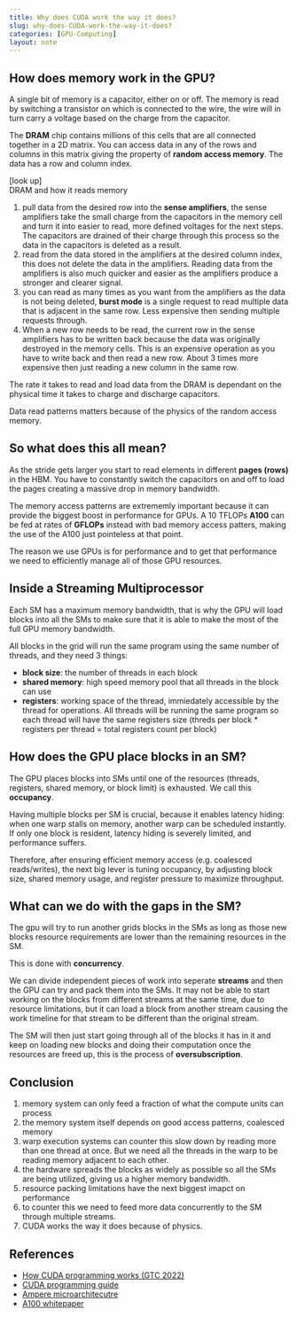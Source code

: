 ```yaml
---
title: Why does CUDA work the way it does?
slug: why-does-CUDA-work-the-way-it-does?
categories: [GPU-Computing]
layout: note
---
```


## How does memory work in the GPU?
A single bit of memory is a capacitor, either on or off. The memory is read by 
switching a transistor on which is connected to the wire, the wire will in turn carry
a voltage based on the charge from the capacitor.

The **DRAM** chip contains millions of this cells that are all connected together 
in a 2D matrix. You can access data in any of the rows and columns in this matrix 
giving the property of **random access memory**. The data has a row and column index.

[look up]  
DRAM and how it reads memory

1. pull data from the desired row into the **sense amplifiers**, the sense amplifiers
   take the small charge from the capacitors in the memory cell and turn it into 
   easier to read, more defined voltages for the next steps.
   The capacitors are drained of their charge through this process so the data in the 
   capacitors is deleted as a result.
2. read from the data stored in the amplifiers at the desired column index, this
   does not delete the data in the amplifiers. Reading data from the amplifiers is also
   much quicker and easier as the amplifiers produce a stronger and clearer signal.
3. you can read as many times as you want from the amplifiers as the data is not being
   deleted, **burst mode** is a single request to read multiple data that is adjacent 
   in the same row. Less expensive then sending multiple requests through.
4. When a new row needs to be read, the current row in the sense amplifiers has to be 
   written back because the data was originally destroyed in the memory cells. This 
   is an expensive operation as you have to write back and then read a new row. 
   About 3 times more expensive then just reading a new column in the same row.

The rate it takes to read and load data from the DRAM is dependant on the physical 
time it takes to charge and discharge capacitors.

Data read patterns matters because of the physics of the random access memory.

## So what does this all mean?
As the stride gets larger you start to read elements in different **pages (rows)** in 
the HBM. You have to constantly switch the capacitors on and off to load the pages 
creating a massive drop in memory bandwidth.

The memory access patterns are extrememly important because it can provide the biggest
boost in performance for GPUs. A 10 TFLOPs **A100** can be fed at rates of **GFLOPs**
instead with bad memory access patters, making the use of the A100 just pointeless at 
that point.

The reason we use GPUs is for performance and to get that performance we need to 
efficiently manage all of those GPU resources.

## Inside a Streaming Multiprocessor
Each SM has a maximum memory bandwidth, that is why the GPU will load blocks into all 
the SMs to make sure that it is able to make the most of the full GPU memory bandwidth.

All blocks in the grid will run the same program using the same number of threads,
and they need 3 things:
- **block size**: the number of threads in each block 
- **shared memory**: high speed memory pool that all threads in the block can use 
- **registers**: working space of the thread, immiedately accessible by the thread for 
                 operations. All threads will be running the same program so each 
                 thread will have the same registers size (threds per block * 
                 registers per thread = total registers count per block)

## How does the GPU place blocks in an SM?
The GPU places blocks into SMs until one of the resources (threads, registers, shared
memory, or block limit) is exhausted. We call this **occupancy**.

Having multiple blocks per SM is crucial, because it enables latency hiding: when one
warp stalls on memory, another warp can be scheduled instantly. If only one block is
resident, latency hiding is severely limited, and performance suffers.

Therefore, after ensuring efficient memory access (e.g. coalesced reads/writes), the
next big lever is tuning occupancy, by adjusting block size, shared memory usage, and
register pressure to maximize throughput. 

## What can we do with the gaps in the SM?
The gpu will try to run another grids blocks in the SMs as long as those new blocks 
resource requirements are lower than the remaining resources in the SM.

This is done with **concurrency**. 

We can divide independent pieces of work into seperate **streams** and then the GPU 
can try and pack them into the SMs. It may not be able to start working on the blocks 
from different streams at the same time, due to resource limitations, but it can 
load a block from another stream causing the work timeline for that stream to be 
different than the original stream.

The SM will then just start going through all of the blocks it has in it and keep on 
loading new blocks and doing their computation once the resources are freed up, this
is the process of **oversubscription**. 

## Conclusion
1. memory system can only feed a fraction of what the compute units can process
2. the memory system itself depends on good access patterns, coalesced memory
3. warp execution systems can counter this slow down by reading more than one thread 
   at once. But we need all the threads in the warp to be reading memory adjacent to 
   each other.
4. the hardware spreads the blocks as widely as possible so all the SMs are being 
   utilized, giving us a higher memory bandwidth.
5. resource packing limitations have the next biggest imapct on performance
6. to counter this we need to feed more data concurrently to the SM through multiple 
   streams.
7. CUDA works the way it does because of physics.

## References
- [How CUDA programming works (GTC 2022)](https://www.youtube.com/watch?v=n6M8R8-PlnE&t=1631s) 
- [CUDA programming guide](https://docs.nvidia.com/cuda/cuda-c-programming-guide/contents.html)
- [Ampere microarchitecutre](https://en.wikipedia.org/wiki/Ampere_(microarchitecture)) 
- [A100 whitepaper](https://images.nvidia.com/aem-dam/en-zz/Solutions/data-center/nvidia-ampere-architecture-whitepaper.pdf) 
